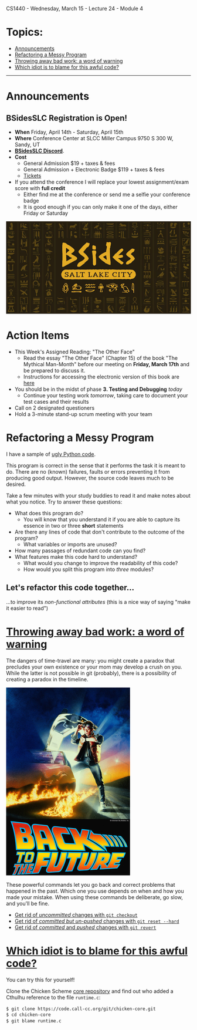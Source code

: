 CS1440 - Wednesday, March 15 - Lecture 24 - Module 4

# Topics:
* [Announcements](#announcements)
* [Refactoring a Messy Program](#refactoring-a-messy-program)
* [Throwing away bad work: a word of warning](#throwing-away-bad-work-a-word-of-warning)
* [Which idiot is to blame for this awful code?](#which-idiot-is-to-blame-for-this-awful-code)


------------------------------------------------------------
# Announcements

## BSidesSLC Registration is Open!

*   **When**  Friday, April 14th - Saturday, April 15th
*   **Where** Conference Center at SLCC Miller Campus 9750 S 300 W, Sandy, UT
*   [**BSidesSLC Discord**](https://discord.com/invite/hBcnv9gb73).
*   **Cost**  
    *   General Admission $19 + taxes & fees
    *   General Admission + Electronic Badge $119 + taxes & fees
    *   [Tickets](https://www.eventbrite.com/e/bsidesslc-2023-tickets-527264701917)
*   If you attend the conference I will replace your lowest assignment/exam score with **full credit**
    *   Either find me at the conference or send me a selfie your conference badge
    *   It is good enough if you can only make it one of the days, either Friday or Saturday

![](./02-bsides-logo.png)


# Action Items


*   This Week's Assigned Reading: "The Other Face"
    *   Read the essay "The Other Face" (Chapter 15) of the book "The Mythical Man-Month" before our meeting on **Friday, March 17th** and be prepared to discuss it.
    *   Instructions for accessing the electronic version of this book are [here](../../Required_Reading_Schedule.md#accessing-the-mythical-man-month-for-free-through-the-usu-library)
*   You should be in the midst of phase **3. Testing and Debugging** *today*
    *   Continue your testing work *tomorrow*, taking care to document your test cases and their results
*	Call on 2 designated questioners
*	Hold a 3-minute stand-up scrum meeting with your team



# Refactoring a Messy Program

I have a sample of [ugly Python code](./refactoring-demo/ugly.py).

This program is correct in the sense that it performs the task it is meant to do.  There are no (known) failures, faults or errors preventing it from producing good output.  However, the source code leaves much to be desired.

Take a few minutes with your study buddies to read it and make notes about what you notice.  Try to answer these questions:

*   What does this program do?
    *   You will know that you understand it if you are able to capture its essence in two or three **short** statements
*   Are there any lines of code that don't contribute to the outcome of the program?
    *   What variables or imports are unused?
*   How many passages of redundant code can you find?
*   What features make this code hard to understand?
    *   What would you change to improve the readability of this code?
    *   How would you split this program into *three* modules?


## Let's refactor this code together...

...to improve its *non-functional attributes* (this is a nice way of saying "make it easier to read")





# [Throwing away bad work: a word of warning](../../Using_Git/Advanced_Git.md#throwing-away-bad-work-a-word-of-warning)

The dangers of time-travel are many: you might create a paradox that precludes
your own existence or your mom may develop a crush on you.  While the latter is
not possible in git (probably), there is a possibility of creating a paradox in
the timeline.

![Gotta go back to the future](./64-Back-to-the-Future.jpg "Gotta go back to the future")

These powerful commands let you go back and correct problems that happened in
the past.  Which one you use depends on when and how you made your mistake.
When using these commands be deliberate, go slow, and you'll be fine.


* [Get rid of *uncommitted* changes with `git checkout`](../../Using_Git/Advanced_Git.md#get-rid-of-uncommitted-changes-with-git-checkout)
* [Get rid of *committed but un-pushed* changes with `git reset --hard`](../../Using_Git/Advanced_Git.md#get-rid-of-committed-but-un-pushed-changes-with-git-reset-hard)
* [Get rid of *committed* and *pushed* changes with `git revert`](../../Using_Git/Advanced_Git.md#get-rid-of-committed-and-pushed-changes-with-git-revert)



# [Which idiot is to blame for this awful code?](../../Using_Git/Advanced_Git.md#which-idiot-is-to-blame-for-this-awful-code)

You can try this for yourself!

Clone the Chicken Scheme [core repository](http://code.call-cc.org/#chicken-core-development-repository)
and find out who added a Cthulhu reference to the file `runtime.c`:

```bash
$ git clone https://code.call-cc.org/git/chicken-core.git
$ cd chicken-core
$ git blame runtime.c
```



